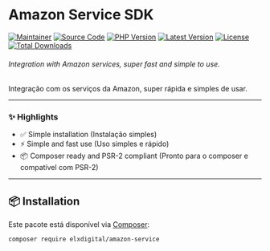 # Amazon Service SDK

[![Maintainer](https://img.shields.io/badge/maintainer-@elxdigital-blue.svg?style=flat-square)](https://github.com/dev2ellox)
[![Source Code](https://img.shields.io/badge/source-elxdigital/amazon-service-blue.svg?style=flat-square)](https://github.com/elxdigital/amazon-service)
[![PHP Version](https://img.shields.io/packagist/php-v/elxdigital/amazon-service.svg?style=flat-square)](https://packagist.org/packages/elxdigital/amazon-service)
[![Latest Version](https://img.shields.io/github/release/elxdigital/amazon-service.svg?style=flat-square)](https://github.com/elxdigital/amazon-service/releases)
[![License](https://img.shields.io/badge/license-MIT-brightgreen.svg?style=flat-square)](LICENSE)
[![Total Downloads](https://img.shields.io/packagist/dt/elxdigital/amazon-service.svg?style=flat-square)](https://packagist.org/packages/elxdigital/amazon-service)

<!-- Uncomment if Scrutinizer is configured
[![Build Status](https://img.shields.io/scrutinizer/build/g/elxdigital/amazon-service.svg?style=flat-square)](https://scrutinizer-ci.com/g/elxdigital/amazon-service)
[![Quality Score](https://img.shields.io/scrutinizer/g/elxdigital/amazon-service.svg?style=flat-square)](https://scrutinizer-ci.com/g/elxdigital/amazon-service)
-->

###### Integration with Amazon services, super fast and simple to use.

Integração com os serviços da Amazon, super rápida e simples de usar.

---

### ✨ Highlights

- ✅ Simple installation (Instalação simples)
- ⚡ Simple and fast use (Uso simples e rápido)
- 📦 Composer ready and PSR-2 compliant (Pronto para o composer e compatível com PSR-2)

---

## 📦 Installation

Este pacote está disponível via [Composer](https://getcomposer.org/):

```bash
composer require elxdigital/amazon-service
